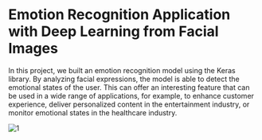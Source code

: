 # Emotion Recognition Application with Deep Learning from Facial Images

In this project, we built an emotion recognition model using the Keras library. By analyzing facial expressions, the model is able to detect the emotional states of the user. This can offer an interesting feature that can be used in a wide range of applications, for example, to enhance customer experience, deliver personalized content in the entertainment industry, or monitor emotional states in the healthcare industry.

![1](https://github.com/Vedatgul/Emotion-Recognition-Application-with-Keras-from-Facial-Images/assets/124357663/d5b85291-8b1e-48f4-ad5a-35aba4a2145c)
